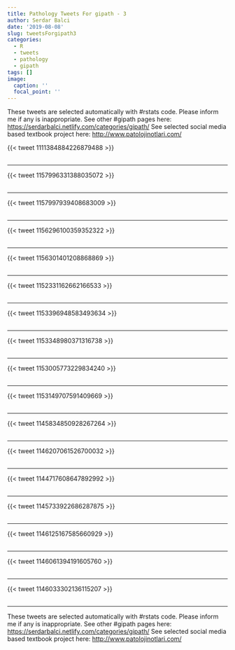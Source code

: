 ```yaml
---
title: Pathology Tweets For gipath - 3
author: Serdar Balci
date: '2019-08-08'
slug: tweetsForgipath3
categories:
  - R
  - tweets
  - pathology
  - gipath
tags: []
image:
  caption: ''
  focal_point: ''
---
```



These tweets are selected automatically with #rstats code. Please inform me if any is inappropriate.
See other #gipath pages here: https://serdarbalci.netlify.com/categories/gipath/ 
See selected social media based textbook project here: http://www.patolojinotlari.com/

{{< tweet 1111384884226879488 >}}
<br>
<br>
<hr>
{{< tweet 1157996331388035072 >}}
<br>
<br>
<hr>
{{< tweet 1157997939408683009 >}}
<br>
<br>
<hr>
{{< tweet 1156296100359352322 >}}
<br>
<br>
<hr>
{{< tweet 1156301401208868869 >}}
<br>
<br>
<hr>
{{< tweet 1152331162662166533 >}}
<br>
<br>
<hr>
{{< tweet 1153396948583493634 >}}
<br>
<br>
<hr>
{{< tweet 1153348980371316738 >}}
<br>
<br>
<hr>
{{< tweet 1153005773229834240 >}}
<br>
<br>
<hr>
{{< tweet 1153149707591409669 >}}
<br>
<br>
<hr>
{{< tweet 1145834850928267264 >}}
<br>
<br>
<hr>
{{< tweet 1146207061526700032 >}}
<br>
<br>
<hr>
{{< tweet 1144717608647892992 >}}
<br>
<br>
<hr>
{{< tweet 1145733922686287875 >}}
<br>
<br>
<hr>
{{< tweet 1146125167585660929 >}}
<br>
<br>
<hr>
{{< tweet 1146061394191605760 >}}
<br>
<br>
<hr>
{{< tweet 1146033302136115207 >}}
<br>
<br>
<hr>


These tweets are selected automatically with #rstats code. Please inform me if any is inappropriate.
See other #gipath pages here: https://serdarbalci.netlify.com/categories/gipath/ 
See selected social media based textbook project here: http://www.patolojinotlari.com/
